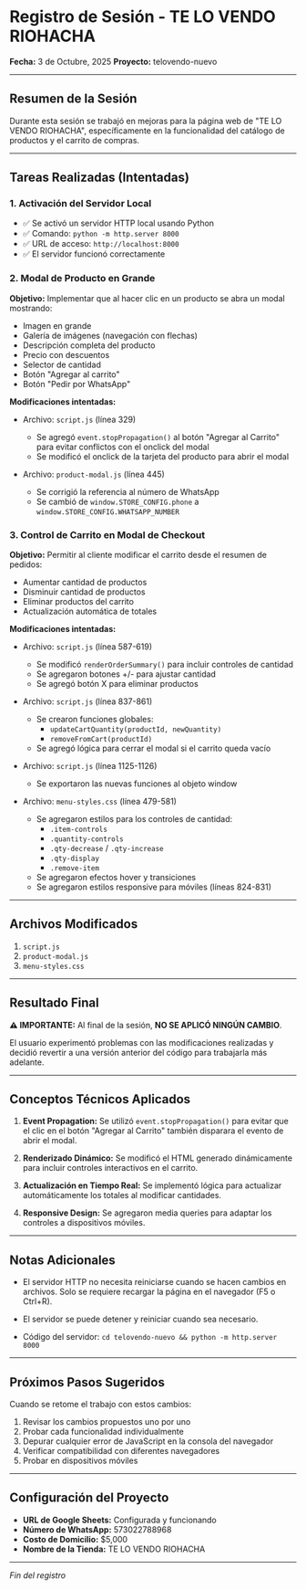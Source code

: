 # Registro de Sesión - TE LO VENDO RIOHACHA
**Fecha:** 3 de Octubre, 2025
**Proyecto:** telovendo-nuevo

---

## Resumen de la Sesión

Durante esta sesión se trabajó en mejoras para la página web de "TE LO VENDO RIOHACHA", específicamente en la funcionalidad del catálogo de productos y el carrito de compras.

---

## Tareas Realizadas (Intentadas)

### 1. Activación del Servidor Local
- ✅ Se activó un servidor HTTP local usando Python
- ✅ Comando: `python -m http.server 8000`
- ✅ URL de acceso: `http://localhost:8000`
- ✅ El servidor funcionó correctamente

### 2. Modal de Producto en Grande
**Objetivo:** Implementar que al hacer clic en un producto se abra un modal mostrando:
- Imagen en grande
- Galería de imágenes (navegación con flechas)
- Descripción completa del producto
- Precio con descuentos
- Selector de cantidad
- Botón "Agregar al carrito"
- Botón "Pedir por WhatsApp"

**Modificaciones intentadas:**
- Archivo: `script.js` (línea 329)
  - Se agregó `event.stopPropagation()` al botón "Agregar al Carrito" para evitar conflictos con el onclick del modal
  - Se modificó el onclick de la tarjeta del producto para abrir el modal

- Archivo: `product-modal.js` (línea 445)
  - Se corrigió la referencia al número de WhatsApp
  - Se cambió de `window.STORE_CONFIG.phone` a `window.STORE_CONFIG.WHATSAPP_NUMBER`

### 3. Control de Carrito en Modal de Checkout
**Objetivo:** Permitir al cliente modificar el carrito desde el resumen de pedidos:
- Aumentar cantidad de productos
- Disminuir cantidad de productos
- Eliminar productos del carrito
- Actualización automática de totales

**Modificaciones intentadas:**

- Archivo: `script.js` (línea 587-619)
  - Se modificó `renderOrderSummary()` para incluir controles de cantidad
  - Se agregaron botones +/- para ajustar cantidad
  - Se agregó botón X para eliminar productos

- Archivo: `script.js` (línea 837-861)
  - Se crearon funciones globales:
    - `updateCartQuantity(productId, newQuantity)`
    - `removeFromCart(productId)`
  - Se agregó lógica para cerrar el modal si el carrito queda vacío

- Archivo: `script.js` (línea 1125-1126)
  - Se exportaron las nuevas funciones al objeto window

- Archivo: `menu-styles.css` (línea 479-581)
  - Se agregaron estilos para los controles de cantidad:
    - `.item-controls`
    - `.quantity-controls`
    - `.qty-decrease` / `.qty-increase`
    - `.qty-display`
    - `.remove-item`
  - Se agregaron efectos hover y transiciones
  - Se agregaron estilos responsive para móviles (líneas 824-831)

---

## Archivos Modificados

1. `script.js`
2. `product-modal.js`
3. `menu-styles.css`

---

## Resultado Final

**⚠️ IMPORTANTE:** Al final de la sesión, **NO SE APLICÓ NINGÚN CAMBIO**.

El usuario experimentó problemas con las modificaciones realizadas y decidió revertir a una versión anterior del código para trabajarla más adelante.

---

## Conceptos Técnicos Aplicados

1. **Event Propagation:** Se utilizó `event.stopPropagation()` para evitar que el clic en el botón "Agregar al Carrito" también disparara el evento de abrir el modal.

2. **Renderizado Dinámico:** Se modificó el HTML generado dinámicamente para incluir controles interactivos en el carrito.

3. **Actualización en Tiempo Real:** Se implementó lógica para actualizar automáticamente los totales al modificar cantidades.

4. **Responsive Design:** Se agregaron media queries para adaptar los controles a dispositivos móviles.

---

## Notas Adicionales

- El servidor HTTP no necesita reiniciarse cuando se hacen cambios en archivos. Solo se requiere recargar la página en el navegador (F5 o Ctrl+R).

- El servidor se puede detener y reiniciar cuando sea necesario.

- Código del servidor: `cd telovendo-nuevo && python -m http.server 8000`

---

## Próximos Pasos Sugeridos

Cuando se retome el trabajo con estos cambios:

1. Revisar los cambios propuestos uno por uno
2. Probar cada funcionalidad individualmente
3. Depurar cualquier error de JavaScript en la consola del navegador
4. Verificar compatibilidad con diferentes navegadores
5. Probar en dispositivos móviles

---

## Configuración del Proyecto

- **URL de Google Sheets:** Configurada y funcionando
- **Número de WhatsApp:** 573022788968
- **Costo de Domicilio:** $5,000
- **Nombre de la Tienda:** TE LO VENDO RIOHACHA

---

*Fin del registro*
